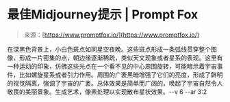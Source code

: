 <!--yml

category: 未分类

date: 2024-05-27 14:54:11

-->

# 最佳Midjourney提示 | Prompt Fox

> 来源：[https://www.promptfox.io/](https://www.promptfox.io/)

在深黑色背景上，小白色斑点如同星空夜晚。这些斑点形成一条弧线贯穿整个图像，形成一片密集的点，朝边缘逐渐稀疏，类似天文现象或者星系的表现。这里有一种运动的印象，仿佛这些光点在一个看不见的中心周围旋转，可能暗示着宇宙事件，比如螺旋星系或者引力作用。周围的广袤黑暗增强了它们的亮度，形成了鲜明的视觉隔离，强调了宇宙的广袤。总体效果是简单而广阔的，唤起了宇宙自然令人敬畏的美丽景象。生成艺术，像素处理以实现散布星状效果。--v 6 --ar 3:2
